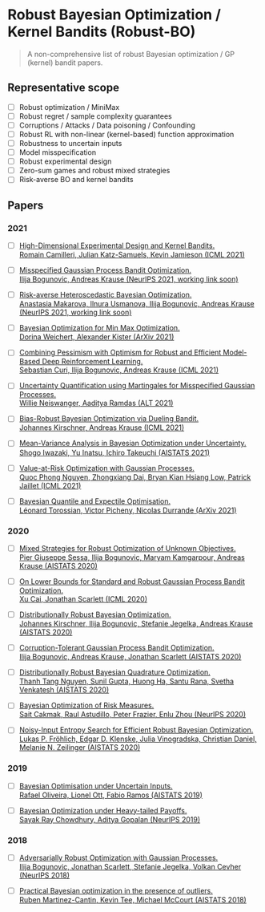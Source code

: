 # Robust Bayesian Optimization / Kernel Bandits (Robust-BO)
> A non-comprehensive list of robust Bayesian optimization / GP (kernel) bandit papers.

## Representative scope

- [ ] Robust optimization / MiniMax
- [ ] Robust regret / sample complexity guarantees
- [ ] Corruptions / Attacks / Data poisoning / Confounding
- [ ] Robust RL with non-linear (kernel-based) function approximation
- [ ] Robustness to uncertain inputs
- [ ] Model misspecification
- [ ] Robust experimental design
- [ ] Zero-sum games and robust mixed strategies 
- [ ] Risk-averse BO and kernel bandits

## Papers

### 2021
- [ ] [High-Dimensional Experimental Design and Kernel Bandits. \
 Romain Camilleri, Julian Katz-Samuels, Kevin Jamieson (ICML 2021)](https://arxiv.org/abs/2105.05806)				

- [ ] [Misspecified Gaussian Process Bandit Optimization. \
 Ilija Bogunovic, Andreas Krause (NeurIPS 2021, working link soon)]()

- [ ] [Risk-averse Heteroscedastic Bayesian Optimization. \
 Anastasia Makarova, Ilnura Usmanova, Ilija Bogunovic, Andreas Krause (NeurIPS 2021, working link soon)]()		

- [ ] [Bayesian Optimization for Min Max Optimization. \
 Dorina Weichert, Alexander Kister (ArXiv 2021)](https://arxiv.org/pdf/2107.13772.pdf)

- [ ] [Combining Pessimism with Optimism for Robust and Efficient Model-Based Deep Reinforcement Learning. \
 Sebastian Curi, Ilija Bogunovic, Andreas Krause (ICML 2021)](https://arxiv.org/abs/2103.10369)				

- [ ] [Uncertainty Quantification using Martingales for Misspecified Gaussian Processes. \
 Willie Neiswanger, Aaditya Ramdas (ALT 2021)](https://arxiv.org/abs/2006.07368)				

- [ ] [Bias-Robust Bayesian Optimization via Dueling Bandit. \
 Johannes Kirschner, Andreas Krause (ICML 2021)](https://arxiv.org/abs/2105.11802)				

- [ ] [Mean-Variance Analysis in Bayesian Optimization under Uncertainty. \
 Shogo Iwazaki, Yu Inatsu, Ichiro Takeuchi (AISTATS 2021)](https://arxiv.org/abs/2009.08166)				

- [ ] [Value-at-Risk Optimization with Gaussian Processes. \
Quoc Phong Nguyen, Zhongxiang Dai, Bryan Kian Hsiang Low, Patrick Jaillet (ICML 2021)](https://arxiv.org/abs/2105.06126)				

- [ ] [Bayesian Quantile and Expectile Optimisation. \
 Léonard Torossian, Victor Picheny, Nicolas Durrande (ArXiv 2021)](https://arxiv.org/abs/2001.04833)				
 
### 2020
- [ ] [Mixed Strategies for Robust Optimization of Unknown Objectives. \
 Pier Giuseppe Sessa, Ilija Bogunovic, Maryam Kamgarpour, Andreas Krause (AISTATS 2020)](https://arxiv.org/abs/2002.12613)

- [ ] [On Lower Bounds for Standard and Robust Gaussian Process Bandit Optimization. \
 Xu Cai, Jonathan Scarlett (ICML 2020)](https://arxiv.org/abs/2008.08757)

- [ ] [Distributionally Robust Bayesian Optimization. \
 Johannes Kirschner, Ilija Bogunovic, Stefanie Jegelka, Andreas Krause (AISTATS 2020)](https://arxiv.org/abs/2002.09038)				

- [ ] [Corruption-Tolerant Gaussian Process Bandit Optimization. \
 Ilija Bogunovic, Andreas Krause, Jonathan Scarlett (AISTATS 2020)](https://arxiv.org/abs/2003.01971)				

- [ ] [Distributionally Robust Bayesian Quadrature Optimization. \
 Thanh Tang Nguyen, Sunil Gupta, Huong Ha, Santu Rana, Svetha Venkatesh (AISTATS 2020)](https://arxiv.org/abs/2001.06814)				

- [ ] [Bayesian Optimization of Risk Measures. \
 Sait Cakmak, Raul Astudillo, Peter Frazier, Enlu Zhou (NeurIPS 2020)](https://arxiv.org/pdf/2007.05554.pdf)				

- [ ] [Noisy-Input Entropy Search for Efficient Robust Bayesian Optimization. \
 Lukas P. Fröhlich, Edgar D. Klenske, Julia Vinogradska, Christian Daniel, Melanie N. Zeilinger (AISTATS 2020)](https://arxiv.org/abs/2002.02820)				

### 2019
- [ ] [Bayesian Optimisation under Uncertain Inputs. \
 Rafael Oliveira, Lionel Ott, Fabio Ramos (AISTATS 2019)](https://arxiv.org/abs/1902.07908)				

- [ ] [Bayesian Optimization under Heavy-tailed Payoffs. \
 Sayak Ray Chowdhury, Aditya Gopalan (NeurIPS 2019)](https://arxiv.org/abs/1909.07040)				
 
 ### 2018
- [ ] [Adversarially Robust Optimization with Gaussian Processes. \
 Ilija Bogunovic, Jonathan Scarlett, Stefanie Jegelka, Volkan Cevher (NeurIPS 2018)](https://arxiv.org/abs/1810.10775)

-  [ ] [Practical Bayesian optimization in the presence of outliers. \
 Ruben Martinez-Cantin,  Kevin Tee,  Michael McCourt (AISTATS 2018)](http://proceedings.mlr.press/v84/martinez-cantin18a/martinez-cantin18a.pdf) 



		
